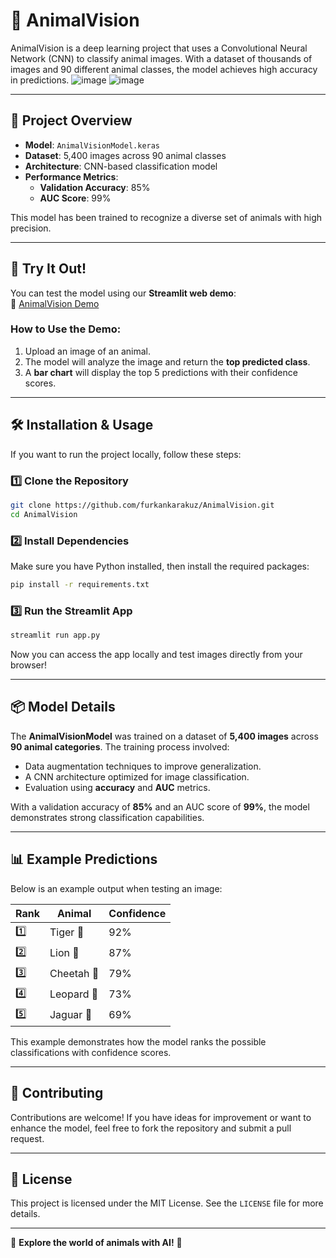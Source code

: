# 🐾 AnimalVision

AnimalVision is a deep learning project that uses a Convolutional Neural Network (CNN) to classify animal images. With a dataset of thousands of images and 90 different animal classes, the model achieves high accuracy in predictions.
![image](https://github.com/user-attachments/assets/10572dae-9988-43b2-a17e-88074df5e858)
![image](https://github.com/user-attachments/assets/b1265c08-13a5-4f85-9e03-905d55b82fbd)

---

## 📌 Project Overview

- **Model**: `AnimalVisionModel.keras`
- **Dataset**: 5,400 images across 90 animal classes
- **Architecture**: CNN-based classification model
- **Performance Metrics**:
  - **Validation Accuracy**: 85%
  - **AUC Score**: 99%

This model has been trained to recognize a diverse set of animals with high precision.

---

## 🚀 Try It Out!

You can test the model using our **Streamlit web demo**:  
🔗 [AnimalVision Demo](https://animalvision.streamlit.app)

### How to Use the Demo:
1. Upload an image of an animal.
2. The model will analyze the image and return the **top predicted class**.
3. A **bar chart** will display the top 5 predictions with their confidence scores.

---

## 🛠 Installation & Usage

If you want to run the project locally, follow these steps:

### 1️⃣ Clone the Repository
```bash
git clone https://github.com/furkankarakuz/AnimalVision.git
cd AnimalVision
```

### 2️⃣ Install Dependencies
Make sure you have Python installed, then install the required packages:
```bash
pip install -r requirements.txt
```

### 3️⃣ Run the Streamlit App
```bash
streamlit run app.py
```

Now you can access the app locally and test images directly from your browser!

---

## 📦 Model Details

The **AnimalVisionModel** was trained on a dataset of **5,400 images** across **90 animal categories**. The training process involved:
- Data augmentation techniques to improve generalization.
- A CNN architecture optimized for image classification.
- Evaluation using **accuracy** and **AUC** metrics.

With a validation accuracy of **85%** and an AUC score of **99%**, the model demonstrates strong classification capabilities.

---

## 📊 Example Predictions
Below is an example output when testing an image:

| Rank | Animal | Confidence |
|------|--------|------------|
| 1️⃣  | Tiger 🐯 | 92% |
| 2️⃣  | Lion 🦁 | 87% |
| 3️⃣  | Cheetah 🐆 | 79% |
| 4️⃣  | Leopard 🐆 | 73% |
| 5️⃣  | Jaguar 🐆 | 69% |

This example demonstrates how the model ranks the possible classifications with confidence scores.

---

## 📢 Contributing

Contributions are welcome! If you have ideas for improvement or want to enhance the model, feel free to fork the repository and submit a pull request.

---

## 📜 License

This project is licensed under the MIT License. See the `LICENSE` file for more details.

---

🐾 **Explore the world of animals with AI!** 🎉
